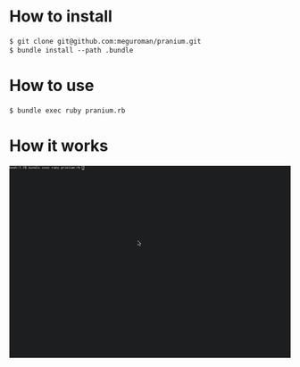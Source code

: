 # How to install

```
$ git clone git@github.com:meguroman/pranium.git
$ bundle install --path .bundle
```

# How to use

```
$ bundle exec ruby pranium.rb
```

# How it works

![HowItWorksPranium](assets/img/pranium_howtouse.gif)
